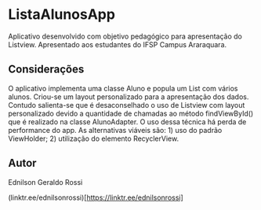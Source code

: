 # ListaAlunosApp

Aplicativo desenvolvido com objetivo pedagógico para apresentação do Listview. Apresentado aos estudantes do IFSP Campus Araraquara.

## Considerações

O aplicativo implementa uma classe Aluno e popula um List com vários alunos. Criou-se um layout personalizado para a apresentação dos dados. Contudo salienta-se que é desaconselhado o uso de Listview com layout personalizado devido a quantidade de chamadas ao método findViewById() que é realizado na classe AlunoAdapter. O uso dessa técnica há perda de performance do app. As alternativas viáveis são: 1) uso do padrão ViewHolder; 2) utilização do elemento RecyclerView. 

## Autor
Ednilson Geraldo Rossi

(linktr.ee/ednilsonrossi)[https://linktr.ee/ednilsonrossi]
